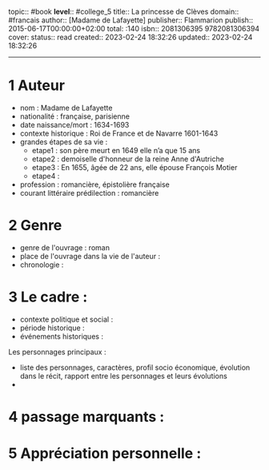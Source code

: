 
topic:: #book
**level**:: #college_5
title:: La princesse de Clèves
domain:: #francais
author:: [Madame de Lafayette]
publisher:: Flammarion
publish:: 2015-06-17T00:00:00+02:00
total: :140
isbn:: 2081306395 9782081306394
cover:
status:: read
created:: 2023-02-24 18:32:26
updated:: 2023-02-24 18:32:26

---

# 1	Auteur
- nom : Madame de Lafayette
- nationalité : française, parisienne
- date naissance/mort : 1634-1693
- contexte historique : Roi de France et de Navarre 1601-1643
- grandes étapes de sa vie :
	- etape1 :  son père meurt en 1649 elle n’a que 15 ans
	- etape2 : demoiselle d'honneur de la reine Anne d'Autriche
	- etape3 : En 1655, âgée de 22 ans, elle épouse François Motier
	- etape4 :
- profession : romancière, épistolière française
- courant littéraire prédilection : romancière

# 2	Genre 
- genre de l'ouvrage : roman
- place de l'ouvrage dans la vie de l'auteur : 
- chronologie : 

# 3	Le cadre :
- contexte politique et social : 
- période historique :
- événements historiques :


 Les personnages principaux :

- liste des personnages, caractères, profil socio économique, évolution dans le récit, rapport entre les personnages et leurs évolutions
-


# 4	passage marquants :
 


# 5	Appréciation personnelle :
